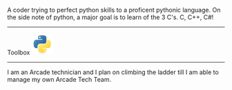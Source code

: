 






A coder trying to perfect python skills to a proficent pythonic language. On the side note of python, a major goal is to 
learn of the 3 C's. C, C++, C#!

---

Toolbox 
<img src="https://github.com/devicons/devicon/blob/master/icons/python/python-original.svg" alt="Python Logo" width="50"/>

---

I am an Arcade technician and I plan on climbing the ladder till I am able to manage my own Arcade Tech Team.
<!--
**alvarezeg/alvarezeg** is a ✨ _special_ ✨ repository because its `README.md` (this file) appears on your GitHub profile.

Here are some ideas to get you started:

- 🔭 I’m currently working on ...
- 🌱 I’m currently learning ...
- 👯 I’m looking to collaborate on ...
- 🤔 I’m looking for help with ...
- 💬 Ask me about ...
- 📫 How to reach me: ...
- 😄 Pronouns: ...
- ⚡ Fun fact: ...
-->
